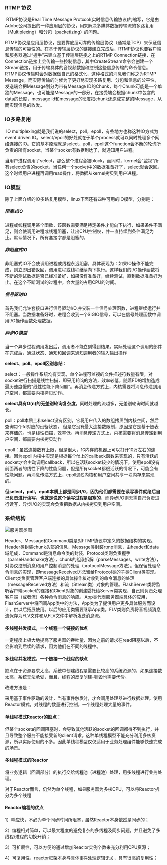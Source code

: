 ### RTMP 协议

​	RTMP协议是Real Time Message Protocol(实时信息传输协议)的缩写，它是由Adobe公司提出的一种应用层的协议，用来解决多媒体数据传输流的多路复用（Multiplexing）和分包（packetizing）的问题。

​	RTMP协议是应用层协议，是要靠底层可靠的传输层协议（通常是TCP）来保证信息传输的可靠性的。在基于传输层协议的链接建立完成后，RTMP协议也要客户端和服务器通过“握手”来建立基于传输层链接之上的RTMP Connection链接，在Connection链接上会传输一些控制信息，其中CreateStream命令会创建一个Stream链接，用于传输具体的音视频数据和控制这些信息传输的命令信息。RTMP协议传输时会对数据做自己的格式化，这种格式的消息我们称之为RTMP Message，而实际传输的时候为了更好地实现多路复用、分包和信息的公平性，发送端会把Message划分为带有Message ID的Chunk，每个Chunk可能是一个单独的Message，也可能是Message的一部分，在接受端会根据chunk中包含的data的长度，message id和message的长度把chunk还原成完整的Message，从而实现信息的收发。

### IO多路复用

​	IO multiplexing就是我们说的select，poll，epoll，有些地方也称这种IO方式为event driven IO。select/epoll的好处就在于单个process就可以同时处理多个网络连接的IO。它的基本原理就是select，poll，epoll这个function会不断的轮询所负责的所有socket，当某个socket有数据到达了，就通知用户进程。

​	当用户进程调用了select，那么整个进程会被block，而同时，kernel会“监视”所有select负责的socket，当任何一个socket中的数据准备好了，select就会返回。这个时候用户进程再调用read操作，将数据从kernel拷贝到用户进程。

### IO模型

除了上面介绍的IO多路复用模型，linux下面还有四种可用的IO模型，分别是：

##### 阻塞式IO

进程或线程调用某个函数，该函数需要满足特定条件才能向下执行，如果条件不满足，则会使调用进程或线程阻塞，让出CPU控制权，并一直持续到条件满足为止。默认情况下，所有套接字都是阻塞的。

##### 非阻塞式IO

非阻塞式IO不会使调用进程或线程永远阻塞，具体表现为：如果IO操作不能完成，则立即出错返回，调用进程或线程继续向下执行。这样我们的I/O操作函数将不断的测试数据是否已经准备好，如果没有准备好，继续测试，直到数据准备好为止。在这个不断测试的过程中，会大量的占用CPU的时间。

##### 信号驱动IO

首先我们允许套接口进行信号驱动I/O,并安装一个信号处理函数，进程继续运行并不阻塞。当数据准备好时，进程会收到一个SIGIO信号，可以在信号处理函数中调用I/O操作函数处理数据。

##### 异步IO模型

当一个异步过程调用发出后，调用者不能立刻得到结果。实际处理这个调用的部件在完成后，通过状态、通知和回调来通知调用者的输入输出操作



**select、poll、epoll区别总结：**

select：一般操作系统均有实现，单个进程可监视的文件描述符数量有限，对socket进行扫描是线性扫描，即采用轮询的方法，效率较低，随着FD的增加造成遍历速度慢的”线性性能下降问题“。再消息传递方式上，内核需要将消息传递到用户空间，都需要内核拷贝动作。

**select具有O(n)的无差别轮询复杂度**，同时处理的流越多，无差别轮询时间就越长。

poll：poll本质上和select没有区别，它将用户传入的数组拷贝到内核空间，然后查询每个fd对应的设备状态， 但是它没有最大连接数限制，原因是它是基于链表来存储的。也是线性扫描，效率低。再消息传递方式上，内核需要将消息传递到用户空间，都需要内核拷贝动作

epoll：虽然连接数有上限，但是很大，1G内存的机器上可以打开10万左右的连接。因为epoll内核中实现是根据每个fd上的callback函数来实现的，只有活跃的socket才会主动调用callback，所以在活跃socket较少的情况下，使用epoll没有前面两者的线性下降的性能问题，但是所有socket都很活跃的情况下，可能会有性能问题。再消息传递方式上，epoll通过内核和用户空间共享一块内存来实现的。



**但select，poll，epoll本质上都是同步I/O，因为他们都需要在读写事件就绪后自己负责进行读写，也就是说这个读写过程是阻塞的**，而异步I/O则无需自己负责进行读写，异步I/O的实现会负责把数据从内核拷贝到用户空间。 

### 系统结构

![服务器类图](F:\mycode\knowledgeArrangement\项目介绍\clip_image002.png)

​	Header、Message和Command类是对RTMP协议中定义的数据结构的实现。Header类封装chunk头部的信息，Message类封装rtmp消息，由header和data域组成，Command是消息命令类的封装。Protocol类则负责握手（parseHandshake方法），chunk的组装拆解（parseMessages，write方法），对协议控制消息和用户控制消息的处理（protocolMessage方法）。但保留处理命令消息的实现，即messageReceived方法留给Protocol类的子类Client类实现。Client类负责管理客户端连接的具体操作和对收到的命令消息的处理（messageReceived方法）和流（Stream类）对象的管理。FlashServer类将监听客户端socket的连接和Client对象的创建委托给Server类实现，自己则负责处理客户端（或者流）各种命令消息的响应。 App类代表服务器端具体的应用，FlashServer中将回调App类中的方法，App类为了提供用户更多具体服务而设计，供以后拓展使用。以后的应用类需要继承App类。FLV类则负责将音视频消息流保存为FLV文件和从FLV文件中解析发送消息流。

#### 多线程并发模式，一个线程一个链接的优点

一定程度上极大地提高了服务器的吞吐量，因为之前的请求在read阻塞以后，不会影响到后续的请求，因为他们在不同的线程中。

#### 多线程并发模式，一个链接一个线程的缺点

缺点在于资源要求太高，系统中创建线程是需要比较高的系统资源的，如果连接数太高，系统无法承受，而且，线程的反复创建-销毁也需要代价。

改进方法是：

采用基于事件驱动的设计，当有事件触发时，才会调用处理器进行数据处理。使用Reactor模式，对线程的数量进行控制，一个线程处理大量的事件。

#### 单线程模式Reactor的缺点：

但某个socket的回调阻塞时，会导致其他活跃的socket的回调都得不到执行，并且导致整个服务不能接受新的client请求。这种单线程模型不能充分利用多核资源，所以实际使用的不多。因此单线程模型仅仅适用于业务处理组件能够快速完成的场景。

#### 多线程模式的Reactor

将业务逻辑（回调部分）的执行交给线程池（进程池）处理，用多线程进行业务处理。

对于Reactor而言，仍然为单个线程，如果服务器为多核CPU，可以将Reactor拆分为多个线程

#### Reactor编程的优点

1）响应快，不必为单个同步时间所阻塞，虽然Reactor本身依然是同步的；

2）编程相对简单，可以最大程度的避免复杂的多线程及同步问题，并且避免了多线程/进程的切换开销；

3）可扩展性，可以方便的通过增加Reactor实例个数来充分利用CPU资源；

4）可复用性，reactor框架本身与具体事件处理逻辑无关，具有很高的复用性；